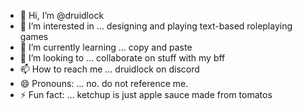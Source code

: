 - 👋 Hi, I’m @druidlock
- 👀 I’m interested in ... designing and playing text-based roleplaying games
- 🌱 I’m currently learning ... copy and paste
- 💞️ I’m looking to ... collaborate on stuff with my bff
- 📫 How to reach me ... druidlock on discord
- 😄 Pronouns: ... no. do not reference me.
- ⚡ Fun fact: ... ketchup is just apple sauce made from tomatos

<!---
druidlock/druidlock is a ✨ special ✨ repository because its `README.md` (this file) appears on your GitHub profile.
You can click the Preview link to take a look at your changes.
--->
